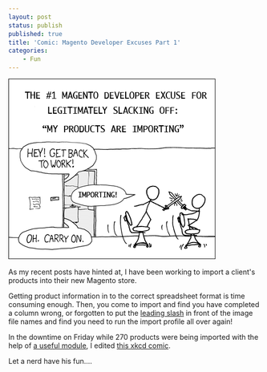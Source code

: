 ```yaml
---
layout: post
status: publish
published: true
title: 'Comic: Magento Developer Excuses Part 1'
categories:
    - Fun
---
```

<img src="/img/2010/08/magento-products-importing.png" alt="magento-products-importing" />

As my recent posts have hinted at, I have been working to import a client's products into their new Magento store.

Getting product information in to the correct spreadsheet format is time consuming enough.   Then, you come to import and find you have completed a column wrong, or forgotten to put the <a href="/2010/08/having-trouble-importing-product-images-into-magento/">leading slash</a> in front of the image file names and find you need to run the import profile all over again!

In the downtime on Friday while 270 products were being imported with the help of <a href="/2010/08/review-magento-bulk-product-import-module/">a useful module</a>, I edited <a href="http://xkcd.com/303/">this xkcd comic</a>.   

Let a nerd have his fun....
